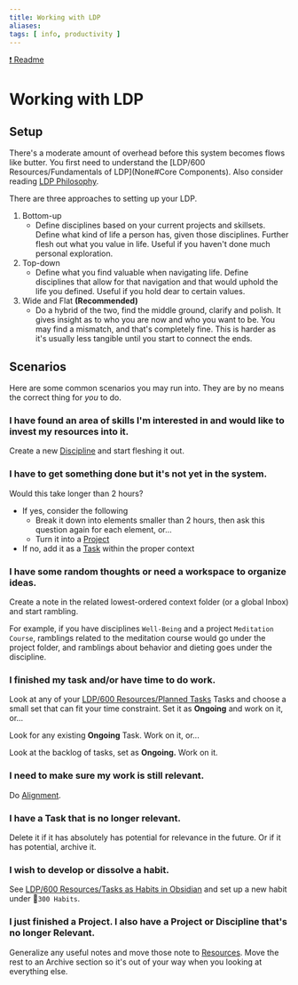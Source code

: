 ```yaml
---
title: Working with LDP
aliases: 
tags: [ info, productivity ]
---
```

[❗ Readme](None)
# Working with LDP
## Setup
There's a moderate amount of overhead before this system becomes flows like butter. You first need to understand the [LDP/600 Resources/Fundamentals of LDP](None#Core Components). Also consider reading [LDP Philosophy](None).

There are three approaches to setting up your LDP.
1. Bottom-up
	- Define disciplines based on your current projects and skillsets. Define what kind of life a person has, given those disciplines. Further flesh out what you value in life. Useful if you haven't done much personal exploration.
2. Top-down
	- Define what you find valuable when navigating life. Define disciplines that allow for that navigation and that would uphold the life you defined. Useful if you hold dear to certain values.
3. Wide and Flat **(Recommended)**
	- Do a hybrid of the two, find the middle ground, clarify and polish. It gives insight as to who you are now and who you want to be. You may find a mismatch, and that's completely fine. This is harder as it's usually less tangible until you start to connect the ends.

## Scenarios
Here are some common scenarios you may run into. They are by no means the correct thing for *you* to do.

### I have found an area of skills I'm interested in and would like to invest my resources into it.
Create a new [Discipline](None) and start fleshing it out.

### I have to get something done but it's not yet in the system. 
Would this take longer than 2 hours?
- If yes, consider the following
	- Break it down into elements smaller than 2 hours, then ask this question again for each element, or...
	- Turn it into a [Project](None)
- If no, add it as a [Task](None) within the proper context

### I have some random thoughts or need a workspace to organize ideas.
Create a note in the related lowest-ordered context folder (or a global Inbox) and start rambling.

For example, if you have disciplines `Well-Being` and a project `Meditation Course`, ramblings related to the meditation course would go under the project folder, and ramblings about behavior and dieting goes under the discipline.

### I finished my task and/or have time to do work.
Look at any of your [LDP/600 Resources/Planned Tasks](None) Tasks and choose a small set that can fit your time constraint. Set it as **Ongoing** and work on it, or...

Look for any existing **Ongoing** Task. Work on it, or...

Look at the backlog of tasks, set as **Ongoing.** Work on it.

### I need to make sure my work is still relevant.
Do [Alignment](None#Alignment).

### I have a Task that is no longer relevant.
Delete it if it has absolutely has potential for relevance in the future. Or if it has potential, archive it.

### I wish to develop or dissolve a habit.
See [LDP/600 Resources/Tasks as Habits in Obsidian](None) and set up a new habit under 📁`300 Habits`.

### I just finished a Project. I also have a Project or Discipline that's no longer Relevant.
Generalize any useful notes and move those note to [Resources](None#Resources). Move the rest to an Archive section so it's out of your way when you looking at everything else.